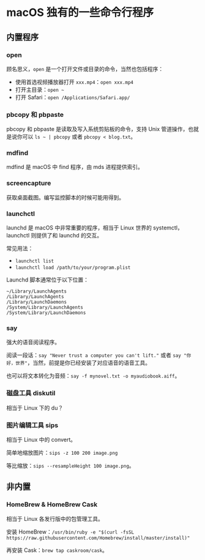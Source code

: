 # macOS 独有的一些命令行程序

## 内置程序

### open

顾名思义，``open`` 是一个打开文件或目录的命令，当然也包括程序：

- 使用首选视频播放器打开 ``xxx.mp4``：``open xxx.mp4``
- 打开主目录：``open ~``
- 打开 Safari：``open /Applications/Safari.app/``


### pbcopy 和 pbpaste

pbcopy 和 pbpaste 是读取及写入系统剪贴板的命令，支持 Unix 管道操作，也就是说你可以 ``ls ~ | pbcopy`` 或者 ``pbcopy < blog.txt``。


### mdfind

mdfind 是 macOS 中 find 程序，由 mds 进程提供索引。


### screencapture

获取桌面截图。编写监控脚本的时候可能用得到。


### launchctl

launchd 是 macOS 中非常重要的程序，相当于 Linux 世界的 systemctl，launchctl 则提供了和 launchd 的交互。

常见用法：

- ``launchctl list``
- ``launchctl load /path/to/your/program.plist``

Launchd 脚本通常位于以下位置：

```
~/Library/LaunchAgents    
/Library/LaunchAgents          
/Library/LaunchDaemons
/System/Library/LaunchAgents
/System/Library/LaunchDaemons
```

### say

强大的语音阅读程序。

阅读一段话：``say "Never trust a computer you can't lift."`` 或者 ``say "你好，世界"``，当然，前提是你已经安装了对应语音的语音工具。

也可以将文本转化为音频：``say -f mynovel.txt -o myaudiobook.aiff``。


### 磁盘工具 diskutil

相当于 Linux 下的 du？


### 图片编辑工具 sips

相当于 Linux 中的 convert。

简单地缩放图片：``sips -z 100 200 image.png``

等比缩放：``sips --resampleHeight 100 image.png``。


## 非内置

### HomeBrew & HomeBrew Cask

相当于 Linux 各发行版中的包管理工具。

安装 HomeBrew：``/usr/bin/ruby -e "$(curl -fsSL https://raw.githubusercontent.com/Homebrew/install/master/install)"``

再安装 Cask：``brew tap caskroom/cask``。
